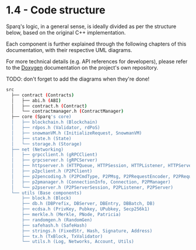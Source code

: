 # 1.4 - Code structure

Sparq's logic, in a general sense, is ideally divided as per the structure below, based on the original C++ implementation.

Each component is further explained through the following chapters of this documentation, with their respective UML diagrams.

For more technical details (e.g. API references for developers), please refer to the [Doxygen](https://www.doxygen.nl) documentation on the project's own repository.

TODO: don't forget to add the diagrams when they're done!

```bash
src
  ├── contract (Contracts)
  │   ├── abi.h (ABI)
  │   ├── contract.h (Contract)
  │   └── contractmanager.h (ContractManager)
  ├── core (Sparq's core)
  │   ├── blockchain.h (Blockchain)
  │   ├── rdpos.h (Validator, rdPoS)
  │   ├── snowmanVM.h (InitializeRequest, SnowmanVM)
  │   ├── state.h (State)
  │   └── storage.h (Storage)
  ├── net (Networking)
  │   ├── grpcclient.h (gRPCClient)
  │   ├── grpcserver.h (gRPCServer)
  │   ├── httpserver.h (HTTPQueue, HTTPSession, HTTPListener, HTTPServer)
  │   ├── p2pclient.h (P2PClient)
  │   ├── p2pencoding.h (P2PCmdType, P2PMsg, P2PRequestEncoder, P2PRequestAnswer, P2PAnswerEncoder, P2PAnswerDecoder)
  │   ├── p2pmanager.h (ConnectionInfo, Connection, P2PManager)
  │   └── p2pserver.h (P2PServerSession, P2PListener, P2PServer)
  └── utils (Base components)
      ├── block.h (Block)
      ├── db.h (DBPrefix, DBServer, DBEntry, DBBatch, DB)
      ├── ecdsa.h (PrivKey, Pubkey, UPubkey, Secp256k1)
      ├── merkle.h (Merkle, PNode, Patricia)
      ├── randomgen.h (RandomGen)
      ├── safehash.h (SafeHash)
      ├── strings.h (FixedStr, Hash, Signature, Address)
      ├── tx.h (TxBlock, TxValidator)
      └── utils.h (Log, Networks, Account, Utils)
```

